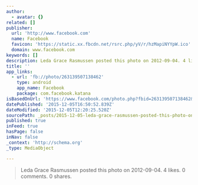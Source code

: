 ```yaml
---
author:
  - avatar: {}
related: []
publisher:
  url: 'http://www.facebook.com'
  name: Facebook
  favicon: 'https://static.xx.fbcdn.net/rsrc.php/yV/r/hzMapiNYYpW.ico'
  domain: www.facebook.com
keywords: []
description: Leda Grace Rasmussen posted this photo on 2012-09-04. 4 likes. 0 comments. 0 shares.
title: ''
app_links:
  - url: 'fb://photo/263139507138462'
    type: android
    app_name: Facebook
    package: com.facebook.katana
isBasedOnUrl: 'https://www.facebook.com/photo.php?fbid=263139507138462&set=t.100003272439700&type=3&src=https%3A%2F%2Fscontent-arn2-1.xx.fbcdn.net%2Fhphotos-xfa1%2Fv%2Ft1.0-9%2F421623_263139507138462_1979630796_n.jpg%3Foh%3D22334bc0465520014a1cb0719da8b703%26oe%3D56DECA59&size=640%2C480'
datePublished: '2015-12-05T16:50:52.839Z'
dateModified: '2015-12-05T12:20:25.520Z'
sourcePath: _posts/2015-12-05-leda-grace-rasmussen-posted-this-photo-on-2012-09-04-4-like.md
published: true
inFeed: true
hasPage: false
inNav: false
_context: 'http://schema.org'
_type: MediaObject

---
```

> Leda Grace Rasmussen posted this photo on 2012-09-04&period; 4 likes&period; 0 comments&period; 0 shares&period;